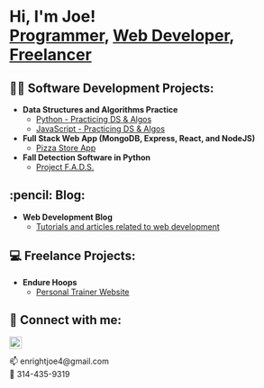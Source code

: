 <h1>Hi, I'm Joe! <br/><a href="https://github.com/Enright321">Programmer</a>, <a href="https://www.linkedin.com/in/joeenrightdev/">Web Developer</a>, <a href="https://www.webdivemedia.com/">Freelancer</a></h1>

<h2>👨‍💻 Software Development Projects:</h2>

- <b>Data Structures and Algorithms Practice</b>
  - [Python - Practicing DS & Algos](https://github.com/Enright321/python_DS_and_Algs)
  - [JavaScript - Practicing DS & Algos](https://github.com/Enright321/algs)
- <b>Full Stack Web App (MongoDB, Express, React, and NodeJS)</b>
  - [Pizza Store App](https://github.com/Enright321/React_Pizza_App)
- <b>Fall Detection Software in Python</b>
  - [Project F.A.D.S.](https://github.com/Enright321/fall_detection)

<h2>:pencil: Blog:</h2>

- <b>Web Development Blog</b>
  - [Tutorials and articles related to web development](http://joeenrightblog.com/)

<h2>💻 Freelance Projects:</h2>

- <b>Endure Hoops</b>
  - [Personal Trainer Website](https://github.com/Enright321/Freelance_work/tree/master/EndureHoops)

<h2> 🤳 Connect with me:</h2>

[<img align="left" alt="JoeEnright | LinkedIn" width="22px" src="https://cdn.jsdelivr.net/npm/simple-icons@v3/icons/linkedin.svg" />][linkedin]

[linkedin]: https://www.linkedin.com/in/joeenrightdev/

<br/>
<br />
📫 enrightjoe4@gmail.com
<br />
📲 314-435-9319


